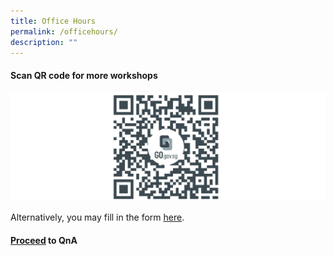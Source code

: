 ```yaml
---
title: Office Hours
permalink: /officehours/
description: ""
---
```

#### Scan QR code for more workshops
![](/images/testt235r25253august%20office%20hours.png)

Alternatively, you may fill in the form [here](go.gov.sg/formsg-officehours-august2023).

#### [Proceed](https://staging.d1nzhot7l0ho85.amplifyapp.com/qna//) to QnA